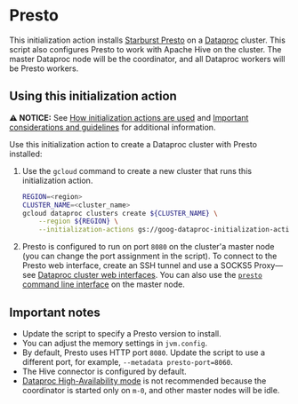 # Presto

This initialization action installs
[Starburst Presto](https://www.starburstdata.com) on a
[Dataproc](https://cloud.google.com/dataproc) cluster.
This script also configures Presto to work with Apache Hive on the
cluster. The master Dataproc node will be the coordinator, and all
Dataproc workers will be Presto workers.

## Using this initialization action

**:warning: NOTICE:** See [How initialization actions are used](/README.md#how-initialization-actions-are-used) and [Important considerations and guidelines](https://cloud.google.com/dataproc/docs/concepts/configuring-clusters/init-actions#important_considerations_and_guidelines) for additional information.

Use this initialization action to create a Dataproc cluster with Presto installed:

1.  Use the `gcloud` command to create a new cluster that runs this initialization
    action.

    ```bash
    REGION=<region>
    CLUSTER_NAME=<cluster_name>
    gcloud dataproc clusters create ${CLUSTER_NAME} \
        --region ${REGION} \
        --initialization-actions gs://goog-dataproc-initialization-actions-${REGION}/starburst-presto/presto.sh
    ```

1.  Presto is configured to run on port `8080` on the cluster'a master node (you can change the
    port assignment in the script). To connect to the Presto web interface,
    create an SSH tunnel and use a SOCKS5 Proxy&mdash; see
    [Dataproc cluster web interfaces](https://cloud.google.com/dataproc/cluster-web-interfaces).
    You can also use the [`presto` command line interface](https://docs.starburstdata.com/latest/installation/cli.html)
    on the master node.

## Important notes

*   Update the script to specify a Presto version to install.
*   You can adjust the memory settings in `jvm.config`.
*   By default, Presto uses HTTP port `8080`. Update the
    script to use a different port, for example,
    `--metadata presto-port=8060`.
*   The Hive connector is configured by default.
*   [Dataproc High-Availability mode](https://cloud.google.com/dataproc/docs/concepts/configuring-clusters/high-availability)
    is not recommended because the coordinator is started
    only on `m-0`, and other master nodes will be idle.


